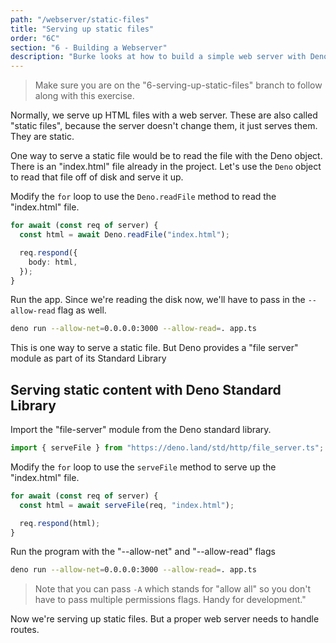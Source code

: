 ```yaml
---
path: "/webserver/static-files"
title: "Serving up static files"
order: "6C"
section: "6 - Building a Webserver"
description: "Burke looks at how to build a simple web server with Deno"
---
```


> Make sure you are on the "6-serving-up-static-files" branch to follow along with this exercise.

Normally, we serve up HTML files with a web server. These are also called "static files", because the server doesn't change them, it just serves them. They are static.

One way to serve a static file would be to read the file with the Deno object. There is an "index.html" file already in the project. Let's use the `Deno` object to read that file off of disk and serve it up.

Modify the `for` loop to use the `Deno.readFile` method to read the "index.html" file.

```typescript
for await (const req of server) {
  const html = await Deno.readFile("index.html");

  req.respond({
    body: html,
  });
}
```

Run the app. Since we're reading the disk now, we'll have to pass in the `--allow-read` flag as well.

```bash
deno run --allow-net=0.0.0.0:3000 --allow-read=. app.ts
```

This is one way to serve a static file. But Deno provides a "file server" module as part of its Standard Library

## Serving static content with Deno Standard Library

Import the "file-server" module from the Deno standard library.

```typescript
import { serveFile } from "https://deno.land/std/http/file_server.ts";
```

Modify the `for` loop to use the `serveFile` method to serve up the "index.html" file.

```typescript
for await (const req of server) {
  const html = await serveFile(req, "index.html");

  req.respond(html);
}
```

Run the program with the "--allow-net" and "--allow-read" flags

```bash
deno run --allow-net=0.0.0.0:3000 --allow-read=. app.ts
```

> Note that you can pass `-A` which stands for "allow all" so you don't have to pass multiple permissions flags. Handy for development."

Now we're serving up static files. But a proper web server needs to handle routes.

